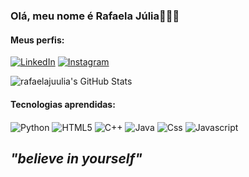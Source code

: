 
### Olá, meu nome é Rafaela Júlia🥰👋🏼


#### Meus perfis:
[![LinkedIn](https://img.shields.io/badge/LinkedIn-0077B5?style=for-the-badge&logo=linkedin&logoColor=white)]((https://www.linkedin.com/in/rafaela-j%C3%BAlia-b8988b30b/))
[![Instagram](https://img.shields.io/badge/Instagram-E4405F?style=for-the-badge&logo=instagram&logoColor=white)](https://instagram.com/rafaela_juliaa_/)


![rafaelajuulia's GitHub Stats](https://github-readme-stats.vercel.app/api?username=rafaelajuulia&show_icons=true&theme=tokyonight)

#### Tecnologias aprendidas:

<div style ="display: inline_block">
 
   <img align="center" alt="Python" src="https://img.shields.io/badge/Python-3776AB?style=for-the-badge&logo=python&logoColor=white">
   <img align="center" alt="HTML5" src="https://img.shields.io/badge/HTML5-E34F26?style=for-the-badge&logo=html5&logoColor=white">
   <img align="center" alt="C++" src="https://img.shields.io/badge/C%2B%2B-00599C?style=for-the-badge&logo=c%2B%2B&logoColor=white">
    <img align="center" alt="Java" src="https://img.shields.io/badge/Java-ED8B00?style=for-the-badge&logo=openjdk&logoColor=white">
    <img align="center" alt="Css" src="https://img.shields.io/badge/CSS3-1572B6?style=for-the-badge&logo=css3&logoColor=white">
    <img align="center" alt="Javascript" src="https://img.shields.io/badge/JavaScript-F7DF1E?style=for-the-badge&logo=javascript&logoColor=black">
</div>


## <i>"believe in yourself"
